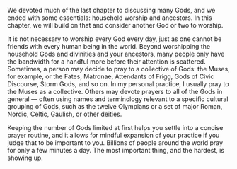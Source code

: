 We devoted much of the last chapter to discussing many Gods, and we ended with some essentials: household worship and ancestors. In this chapter, we will build on that and consider another God or two to worship.

It is not necessary to worship every God every day, just as one cannot be friends with every human being in the world. Beyond worshipping the household Gods and divinities and your ancestors, many people only have the bandwidth for a handful more before their attention is scattered. Sometimes, a person may decide to pray to a collective of Gods: the Muses, for example, or the Fates, Matronae, Attendants of Frigg, Gods of Civic Discourse, Storm Gods, and so on. In my personal practice, I usually pray to the Muses as a collective. Others may devote prayers to all of the Gods in general — often using names and terminology relevant to a specific cultural grouping of Gods, such as the twelve Olympians or a set of major Roman, Nordic, Celtic, Gaulish, or other deities. 

Keeping the number of Gods limited at first helps you settle into a concise prayer routine, and it allows for mindful expansion of your practice if you judge that to be important to you. Billions of people around the world pray for only a few minutes a day. The most important thing, and the hardest, is showing up.